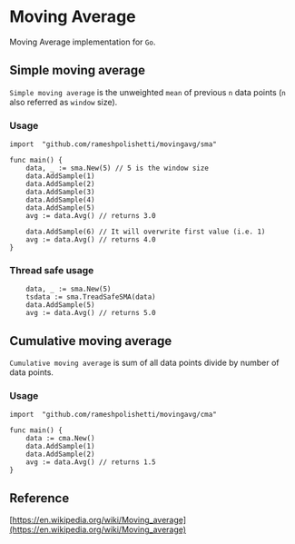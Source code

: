 # Moving Average

Moving Average implementation for `Go`.

## Simple moving average
`Simple moving average` is the unweighted `mean` of previous `n` data points (`n` also referred as `window` size).

### Usage

```
import 	"github.com/rameshpolishetti/movingavg/sma"

func main() {
	data, _ := sma.New(5) // 5 is the window size
	data.AddSample(1)
	data.AddSample(2)
	data.AddSample(3)
	data.AddSample(4)
	data.AddSample(5)
	avg := data.Avg() // returns 3.0

    data.AddSample(6) // It will overwrite first value (i.e. 1)
	avg := data.Avg() // returns 4.0
}
```

### Thread safe usage

```
    data, _ := sma.New(5)
    tsdata := sma.TreadSafeSMA(data)
    data.AddSample(5)
    avg := data.Avg() // returns 5.0
```

## Cumulative moving average

`Cumulative moving average` is sum of all data points divide by number of data points.

### Usage

```
import 	"github.com/rameshpolishetti/movingavg/cma"

func main() {
	data := cma.New()
	data.AddSample(1)
	data.AddSample(2)
	avg := data.Avg() // returns 1.5
}
```

## Reference

[https://en.wikipedia.org/wiki/Moving_average](https://en.wikipedia.org/wiki/Moving_average)